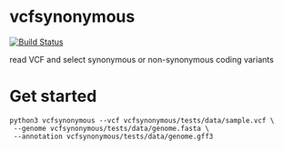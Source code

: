 # vcfsynonymous

[![Build Status](https://travis-ci.com/Grelot/vcfsynonymous.svg?branch=main)](https://travis-ci.com/Grelot/vcfsynonymous)

read VCF and select synonymous or non-synonymous coding variants



# Get started

```
python3 vcfsynonymous --vcf vcfsynonymous/tests/data/sample.vcf \
 --genome vcfsynonymous/tests/data/genome.fasta \
 --annotation vcfsynonymous/tests/data/genome.gff3
```